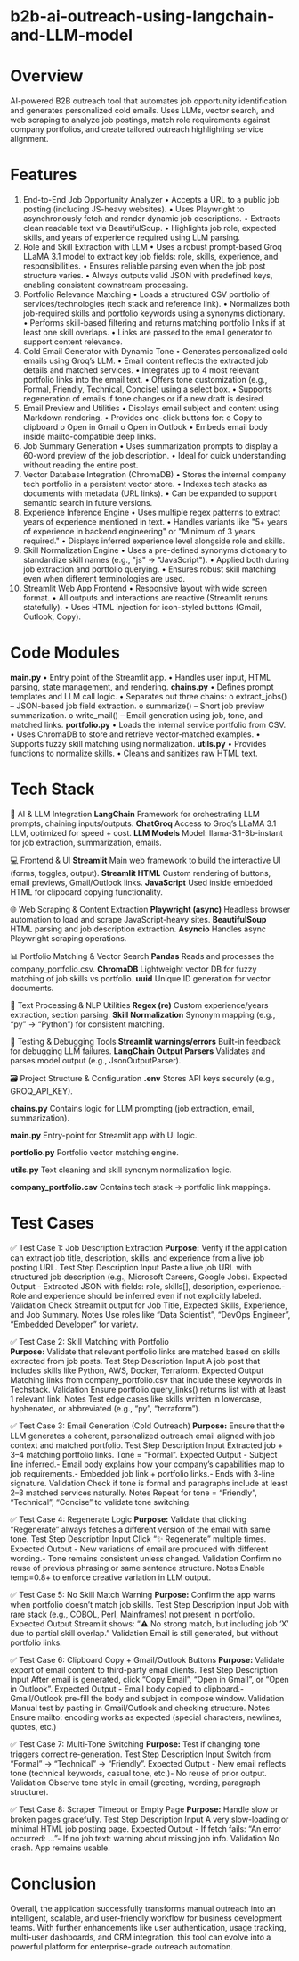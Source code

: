 # b2b-ai-outreach-using-langchain-and-LLM-model

# Overview
AI-powered B2B outreach tool that automates job opportunity identification and generates personalized cold emails. Uses LLMs, vector search, and web scraping to analyze job postings, match role requirements against company portfolios, and create tailored outreach highlighting service alignment.

# Features
1. End-to-End Job Opportunity Analyzer
•	Accepts a URL to a public job posting (including JS-heavy websites).
•	Uses Playwright to asynchronously fetch and render dynamic job descriptions.
•	Extracts clean readable text via BeautifulSoup.
•	Highlights job role, expected skills, and years of experience required using LLM parsing.
2. Role and Skill Extraction with LLM
•	Uses a robust prompt-based Groq LLaMA 3.1 model to extract key job fields: role, skills, experience, and responsibilities.
•	Ensures reliable parsing even when the job post structure varies.
•	Always outputs valid JSON with predefined keys, enabling consistent downstream processing.
3. Portfolio Relevance Matching
•	Loads a structured CSV portfolio of services/technologies (tech stack and reference link).
•	Normalizes both job-required skills and portfolio keywords using a synonyms dictionary.
•	Performs skill-based filtering and returns matching portfolio links if at least one skill overlaps.
•	Links are passed to the email generator to support content relevance.
4. Cold Email Generator with Dynamic Tone
•	Generates personalized cold emails using Groq’s LLM.
•	Email content reflects the extracted job details and matched services.
•	Integrates up to 4 most relevant portfolio links into the email text.
•	Offers tone customization (e.g., Formal, Friendly, Technical, Concise) using a select box.
•	Supports regeneration of emails if tone changes or if a new draft is desired.
5. Email Preview and Utilities
•	Displays email subject and content using Markdown rendering.
•	Provides one-click buttons for:
o	Copy to clipboard
o	Open in Gmail
o	Open in Outlook
•	Embeds email body inside mailto-compatible deep links.
6. Job Summary Generation
•	Uses summarization prompts to display a 60-word preview of the job description.
•	Ideal for quick understanding without reading the entire post.
7. Vector Database Integration (ChromaDB)
•	Stores the internal company tech portfolio in a persistent vector store.
•	Indexes tech stacks as documents with metadata (URL links).
•	Can be expanded to support semantic search in future versions.
8. Experience Inference Engine
•	Uses multiple regex patterns to extract years of experience mentioned in text.
•	Handles variants like "5+ years of experience in backend engineering" or "Minimum of 3 years required."
•	Displays inferred experience level alongside role and skills.
9. Skill Normalization Engine
•	Uses a pre-defined synonyms dictionary to standardize skill names (e.g., "js" → "JavaScript").
•	Applied both during job extraction and portfolio querying.
•	Ensures robust skill matching even when different terminologies are used.
10. Streamlit Web App Frontend
•	Responsive layout with wide screen format.
•	All outputs and interactions are reactive (Streamlit reruns statefully).
•	Uses HTML injection for icon-styled buttons (Gmail, Outlook, Copy).

# Code Modules
**main.py**
•	Entry point of the Streamlit app.
•	Handles user input, HTML parsing, state management, and rendering.
**chains.py**
•	Defines prompt templates and LLM call logic.
•	Separates out three chains:
o	extract_jobs() – JSON-based job field extraction.
o	summarize() – Short job preview summarization.
o	write_mail() – Email generation using job, tone, and matched links.
**portfolio.py**
•	Loads the internal service portfolio from CSV.
•	Uses ChromaDB to store and retrieve vector-matched examples.
•	Supports fuzzy skill matching using normalization.
**utils.py**
•	Provides functions to normalize skills.
•	Cleans and sanitizes raw HTML text.

# Tech Stack
🧠  AI & LLM Integration
**LangChain**	Framework for orchestrating LLM prompts, chaining inputs/outputs.
**ChatGroq**	Access to Groq’s LLaMA 3.1 LLM, optimized for speed + cost.
**LLM Models**	Model: llama-3.1-8b-instant for job extraction, summarization, emails.

💻  Frontend & UI
**Streamlit**	Main web framework to build the interactive UI (forms, toggles, output).
**Streamlit HTML**	Custom rendering of buttons, email previews, Gmail/Outlook links.
**JavaScript**	Used inside embedded HTML for clipboard copying functionality.

🌐  Web Scraping & Content Extraction
**Playwright (async)**	Headless browser automation to load and scrape JavaScript-heavy sites.
**BeautifulSoup**	HTML parsing and job description extraction.
**Asyncio**	Handles async Playwright scraping operations.

📊  Portfolio Matching & Vector Search
**Pandas**	Reads and processes the company_portfolio.csv.
**ChromaDB**	Lightweight vector DB for fuzzy matching of job skills vs portfolio.
**uuid**	Unique ID generation for vector documents.

🔎  Text Processing & NLP Utilities
**Regex (re)**	Custom experience/years extraction, section parsing.
**Skill Normalization**	Synonym mapping (e.g., “py” → “Python”) for consistent matching.

🧪  Testing & Debugging Tools
**Streamlit warnings/errors**	Built-in feedback for debugging LLM failures.
**LangChain Output Parsers**	Validates and parses model output (e.g., JsonOutputParser).

🗃️  Project Structure & Configuration
**.env**	  Stores API keys securely (e.g., GROQ_API_KEY).

**chains.py**	  Contains logic for LLM prompting (job extraction, email, summarization).

**main.py**	  Entry-point for Streamlit app with UI logic.

**portfolio.py**	  Portfolio vector matching engine.

**utils.py**	  Text cleaning and skill synonym normalization logic.

**company_portfolio.csv**	  Contains tech stack → portfolio link mappings.

# Test Cases
✅ Test Case 1: Job Description Extraction
**Purpose:** Verify if the application can extract job title, description, skills, and experience from a live job posting URL.
Test Step	Description
Input	Paste a live job URL with structured job description (e.g., Microsoft Careers, Google Jobs).
Expected Output	- Extracted JSON with fields: role, skills[], description, experience.- Role and experience should be inferred even if not explicitly labeled.
Validation	Check Streamlit output for Job Title, Expected Skills, Experience, and Job Summary.
Notes	Use roles like “Data Scientist”, “DevOps Engineer”, “Embedded Developer” for variety.

✅ Test Case 2: Skill Matching with Portfolio	
**Purpose:** Validate that relevant portfolio links are matched based on skills extracted from job posts.
Test Step	Description
Input	A job post that includes skills like Python, AWS, Docker, Terraform.
Expected Output	Matching links from company_portfolio.csv that include these keywords in Techstack.
Validation	Ensure portfolio.query_links() returns list with at least 1 relevant link.
Notes	Test edge cases like skills written in lowercase, hyphenated, or abbreviated (e.g., “py”, “terraform”).

✅ Test Case 3: Email Generation (Cold Outreach)
**Purpose:** Ensure that the LLM generates a coherent, personalized outreach email aligned with job context and matched portfolio.
Test Step	Description
Input	Extracted job + 3–4 matching portfolio links. Tone = “Formal”.
Expected Output	- Subject line inferred.- Email body explains how your company’s capabilities map to job requirements.- Embedded job link + portfolio links.- Ends with 3-line signature.
Validation	Check if tone is formal and paragraphs include at least 2–3 matched services naturally.
Notes	Repeat for tone = “Friendly”, “Technical”, “Concise” to validate tone switching.

✅  Test Case 4: Regenerate Logic
**Purpose:** Validate that clicking “Regenerate” always fetches a different version of the email with same tone.
Test Step	Description
Input	Click “✨ Regenerate” multiple times.
Expected Output	- New variations of email are produced with different wording.- Tone remains consistent unless changed.
Validation	Confirm no reuse of previous phrasing or same sentence structure.
Notes	Enable temp=0.8+ to enforce creative variation in LLM output.

✅  Test Case 5: No Skill Match Warning
**Purpose:** Confirm the app warns when portfolio doesn’t match job skills.
Test Step	Description
Input	Job with rare stack (e.g., COBOL, Perl, Mainframes) not present in portfolio.
Expected Output	Streamlit shows: “⚠️ No strong match, but including job ‘X’ due to partial skill overlap.”
Validation	Email is still generated, but without portfolio links.

✅  Test Case 6: Clipboard Copy + Gmail/Outlook Buttons
**Purpose:** Validate export of email content to third-party email clients.
Test Step	Description
Input	After email is generated, click “Copy Email”, “Open in Gmail”, or “Open in Outlook”.
Expected Output	- Email body copied to clipboard.- Gmail/Outlook pre-fill the body and subject in compose window.
Validation	Manual test by pasting in Gmail/Outlook and checking structure.
Notes	Ensure mailto: encoding works as expected (special characters, newlines, quotes, etc.)

✅  Test Case 7: Multi-Tone Switching
**Purpose:** Test if changing tone triggers correct re-generation.
Test Step	Description
Input	Switch from “Formal” → “Technical” → “Friendly”.
Expected Output	- New email reflects tone (technical keywords, casual tone, etc.)- No reuse of prior output.
Validation	Observe tone style in email (greeting, wording, paragraph structure).

✅  Test Case 8: Scraper Timeout or Empty Page
**Purpose:** Handle slow or broken pages gracefully.
Test Step	Description
Input	A very slow-loading or minimal HTML job posting page.
Expected Output	- If fetch fails: “An error occurred: …”- If no job text: warning about missing job info.
Validation	No crash. App remains usable.

# Conclusion
Overall, the application successfully transforms manual outreach into an intelligent, scalable, and user-friendly workflow for business development teams. With further enhancements like user authentication, usage tracking, multi-user dashboards, and CRM integration, this tool can evolve into a powerful platform for enterprise-grade outreach automation.

